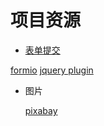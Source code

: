 # 项目资源

+ [表单提交](https://formspree.io/)

[formio](https://github.com/formio)
[jquery plugin](https://github.com/kevinchappell/formBuilder)

+ 图片

  [pixabay](https://pixabay.com/)